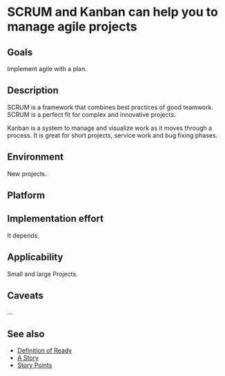 # SCRUM and Kanban can help you to manage agile projects

## Goals

Implement agile with a plan.

## Description

SCRUM is a framework that combines best practices of good teamwork. SCRUM is a perfect fit for complex and innovative projects.

Kanban is a system to manage and visualize work as it moves through a process. It is great for short projects, service work and bug fixing phases.


## Environment

New projects.

## Platform


## Implementation effort

It depends.

## Applicability

Small and large Projects.

## Caveats

...

## See also

- [Definition of Ready](https://toolbox.basyskom.com/16)
- [A Story](https://toolbox.basyskom.com/20)
- [Story Points](https://toolbox.basyskom.com/23)
